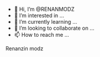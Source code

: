 - 👋 Hi, I’m @RENANMODZ
- 👀 I’m interested in ...
- 🌱 I’m currently learning ...
- 💞️ I’m looking to collaborate on ...
- 📫 How to reach me ...

<!---
RENANMODZ/RENANMODZ is a ✨ special ✨ repository because its `README.md` (this file) appears on your GitHub profile.
You can click the Preview link to take a look at your changes.
--->


Renanzin modz
